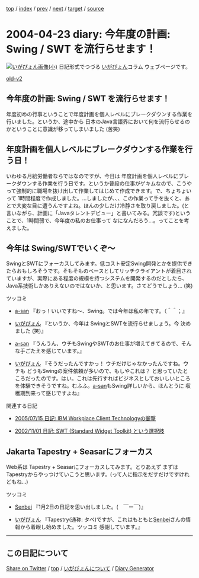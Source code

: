 [top](../index.html) 
 / [index](index.html) 
 / [prev](ig040422.html) 
 / [next](ig040424.html) 
 / [target](https://igapyon.github.io/diary/2004/ig040423.html) 
 / [source](https://github.com/igapyon/diary/blob/gh-pages/2004/ig040423.html.src.md) 

2004-04-23 diary: 今年度の計画: Swing / SWT を流行らせます！
=====================================================================================================
[![いがぴょん画像(小)](https://igapyon.github.io/diary/images/iga200306s.jpg "いがぴょん")](https://igapyon.github.io/diary/memo/memoigapyon.html) 日記形式でつづる [いがぴょん](https://igapyon.github.io/diary/memo/memoigapyon.html)コラム ウェブページです。

[old-v2](ig040423-orig.html)

## 今年度の計画: Swing / SWT を流行らせます！

年度初めの行事ということで年度計画を個人レベルにブレークダウンする作業を行いました。というか、途中から 日本のJava言語界において何を流行らせるのかということに意識が移ってしまいました (苦笑)


## 年度計画を個人レベルにブレークダウンする作業を行う日！

いわゆる月給労働者ならではなのですが、今日は 年度計画を個人レベルにブレークダウンする作業を行う日です。というか普段の仕事がゲキムなので、こうやって強制的に職場を抜け出して作業してはじめて作成できます。で、ちょちょいって 1時間程度で作成しました。…しましたが、、、この作業って手を抜くと、あとで大変な目に遭うんですよね。ほんの少しだけ冷静さを取り戻しました。(と言いながら、計画に「Javaタレントデビュー」と書いてみる。冗談です)ということで、1時間弱で、今年度の私のお仕事って なになんだろう…。ってことを考えました。

## 今年は Swing/SWTでいくぞ～

SwingとSWTにフォーカスしてみます。低コスト安定Swing開発とかを提供できたらおもしろそうです。そもそものベースとしてリッチクライアントが着目されていますが、実際にある程度の規模を持つシステムを開発するのだとしたら、Java系技術しかありえないのではないか、と思います。さてどうでしょう… (笑)

ツッコミ

* [a-san](http://d.hatena.ne.jp/a-san/) 『おっ！いいですね～、Swing。では今年は私の年です。（＾＾；』
  
* [いがぴょん](http://www.igapyon.jp/igapyon/diary/memo/memoigapyon.html) 『というか、今年は SwingとSWTを流行らせましょう。今
  決めました (笑)』
  
* [a-san](http://d.hatena.ne.jp/a-san/) 『うんうん、ウチもSwingやSWTのお仕事が増えてきてるので、そんな手ごたえを感じています。』
  
* [いがぴょん](http://www.igapyon.jp/igapyon/diary/memo/memoigapyon.html) 『そうだったんですかっ！ ウチだけじゃなかったんですね。ウチも
  どうもSwingの案件依頼が多いので、もしやこれは？ と思っていたところだったのです。はい。これは先行すればビジネスとしておいしいところを体験できそうですね。むふふ。[a-san](http://d.hatena.ne.jp/a-san/)もSwing詳しいから、ほんとうに
  収穫期到来って感じですよね』

関連する日記

* [2005/07/15 日記: IBM Workplace Client Technologyの衝撃](../2005/ig050715.html)
  
* [2002/11/01 日記: SWT (Standard Widget Toolkit) という選択肢](../2002/ig021101.html)

## Jakarta Tapestry + Seasarにフォーカス

Web系は Tapestry + Seasarにフォーカスしてみます。とりあえず まずは Tapestryからやっつけていこうと思います。(って人に指示をだすだけですけれどもね…)

ツッコミ

* [Senbei](http://senbei.cocolog-nifty.com/diary/) 『1月2日の日記を思い出しました。(　￣ー￣)』
  
* [いがぴょん](http://www.igapyon.jp/igapyon/diary/memo/memoigapyon.html) 『Tapestry(通称: タペ)ですが、これはもともと[Senbei](http://senbei.cocolog-nifty.com/diary/)さんの情報から着眼し始めました。ツッコミ
  感謝しています。』


----------------------------------------------------------------------------------------------------

## この日記について

[Share on Twitter](https://twitter.com/intent/tweet?hashtags=igapyon%2Cdiary%2C%E3%81%84%E3%81%8C%E3%81%B4%E3%82%87%E3%82%93&text=%E4%BB%8A%E5%B9%B4%E5%BA%A6%E3%81%AE%E8%A8%88%E7%94%BB%3A+Swing+%2F+SWT+%E3%82%92%E6%B5%81%E8%A1%8C%E3%82%89%E3%81%9B%E3%81%BE%E3%81%99%EF%BC%81&url=https%3A%2F%2Figapyon.github.io%2Fdiary%2F2004%2Fig040423.html) / [top](../index.html) / [いがぴょんについて](https://igapyon.github.io/diary/memo/memoigapyon.html) / [Diary Generator](https://github.com/igapyon/igapyonv3)
